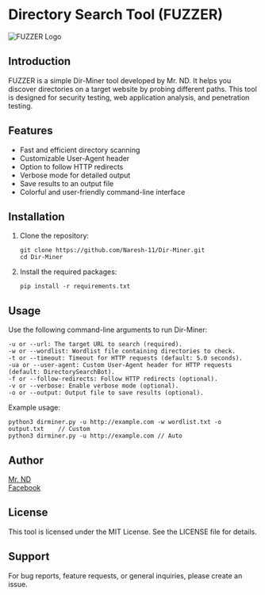 # Directory Search Tool (FUZZER)

![FUZZER Logo](https://static.thenounproject.com/png/2221438-200.png)

## Introduction

FUZZER is a simple Dir-Miner tool developed by Mr. ND. It helps you discover directories on a target website by probing different paths. This tool is designed for security testing, web application analysis, and penetration testing.

## Features

- Fast and efficient directory scanning
- Customizable User-Agent header
- Option to follow HTTP redirects
- Verbose mode for detailed output
- Save results to an output file
- Colorful and user-friendly command-line interface

## Installation

1. Clone the repository:

   ```shell
   git clone https://github.com/Naresh-11/Dir-Miner.git
   cd Dir-Miner
   ```
2. Install the required packages:
   ```shell
   pip install -r requirements.txt
   ```

## Usage

Use the following command-line arguments to run Dir-Miner:
```shell
-u or --url: The target URL to search (required).
-w or --wordlist: Wordlist file containing directories to check.
-t or --timeout: Timeout for HTTP requests (default: 5.0 seconds).
-ua or --user-agent: Custom User-Agent header for HTTP requests (default: DirectorySearchBot).
-f or --follow-redirects: Follow HTTP redirects (optional).
-v or --verbose: Enable verbose mode (optional).
-o or --output: Output file to save results (optional).
```

Example usage:
```shell
python3 dirminer.py -u http://example.com -w wordlist.txt -o output.txt    // Custom
python3 dirminer.py -u http://example.com // Auto
```
## Author
[Mr. ND](https://github.com/Naresh-11)
<br>
[Facebook](https://www.facebook.com/nareshdhanuk0)
<br>

## License

This tool is licensed under the MIT License. See the LICENSE file for details.

## Support
For bug reports, feature requests, or general inquiries, please create an issue.
